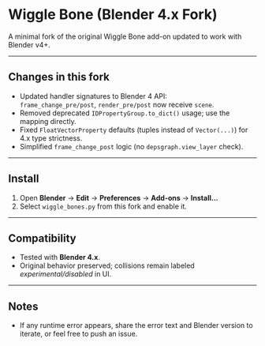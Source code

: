 # Wiggle Bone (Blender 4.x Fork)

A minimal fork of the original Wiggle Bone add-on updated to work with Blender v4+.

---

## Changes in this fork
- Updated handler signatures to Blender 4 API:  
  `frame_change_pre/post`, `render_pre/post` now receive `scene`.
- Removed deprecated `IDPropertyGroup.to_dict()` usage; use the mapping directly.
- Fixed `FloatVectorProperty` defaults (tuples instead of `Vector(...)`) for 4.x type strictness.
- Simplified `frame_change_post` logic (no `depsgraph.view_layer` check).

---

## Install
1. Open **Blender** → **Edit** → **Preferences** → **Add-ons** → **Install…**  
2. Select `wiggle_bones.py` from this fork and enable it.

---

## Compatibility
- Tested with **Blender 4.x**.  
- Original behavior preserved; collisions remain labeled *experimental/disabled* in UI.

---

## Notes
- If any runtime error appears, share the error text and Blender version to iterate, or feel free to push an issue.  
